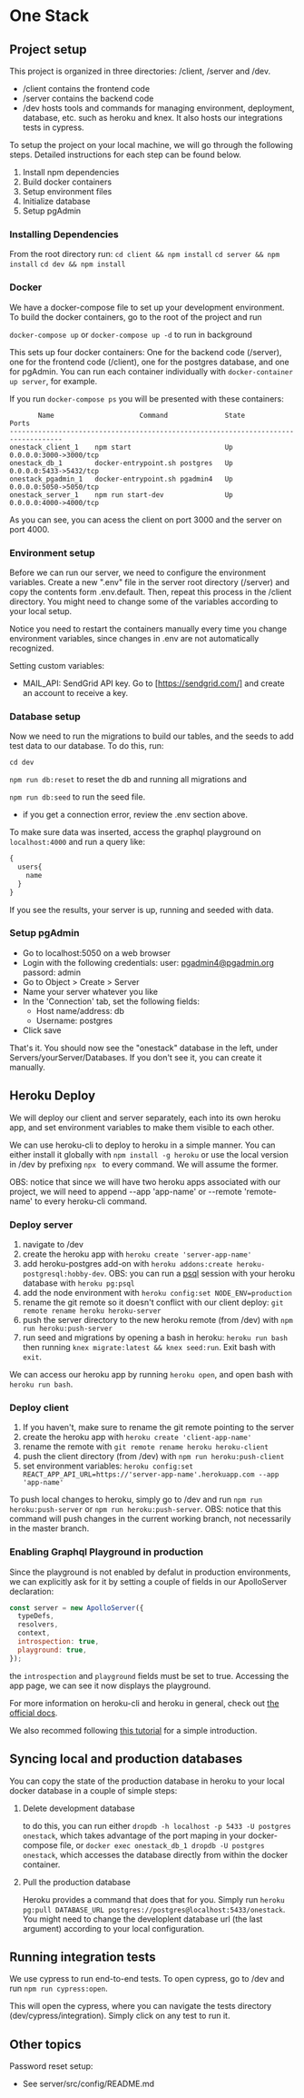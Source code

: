 # One Stack

## Project setup

This project is organized in three directories: /client, /server and /dev.

* /client contains the frontend code
* /server contains the backend code
* /dev hosts tools and commands for managing environment, deployment, database, etc. such as heroku and knex. It also hosts our integrations tests in cypress.

To setup the project on your local machine, we will go through the following steps. Detailed instructions for each step can be found below.

1. Install npm dependencies
1. Build docker containers
1. Setup environment files
1. Initialize database
1. Setup pgAdmin

### Installing Dependencies

From the root directory run:
`cd client && npm install`
`cd server && npm install`
`cd dev && npm install`

### Docker
We have a docker-compose file to set up your development environment. To build the docker containers, go to the root of the project and run

`docker-compose up` or
`docker-compose up -d` to run in background

This sets up four docker containers: One for the backend code (/server), one for the frontend code (/client), one for the postgres database, and one for pgAdmin. You can run each container individually with `docker-container up server`, for example.

If you run `docker-compose ps` you will be presented with these containers:

```text
       Name                     Command              State           Ports         
-----------------------------------------------------------------------------------
onestack_client_1    npm start                       Up      0.0.0.0:3000->3000/tcp
onestack_db_1        docker-entrypoint.sh postgres   Up      0.0.0.0:5433->5432/tcp
onestack_pgadmin_1   docker-entrypoint.sh pgadmin4   Up      0.0.0.0:5050->5050/tcp
onestack_server_1    npm run start-dev               Up      0.0.0.0:4000->4000/tcp
```

As you can see, you can acess the client on port 3000 and the server on port 4000. 

### Environment setup

Before we can run our server, we need to configure the environment variables. Create a new ".env" file in the server root directory (/server) and copy the contents form .env.default. Then, repeat this process in the /client directory. You might need to change some of the variables according to your local setup.

Notice you need to restart the containers manually every time you change environment variables, since changes in .env are not automatically recognized.

Setting custom variables:
* MAIL_API: SendGrid API key. Go to [https://sendgrid.com/] and create an account to receive a key.

### Database setup

Now we need to run the migrations to build our tables, and the seeds to add test data to our database. To do this, run: 

`cd dev`

`npm run db:reset` to reset the db and running all migrations and

`npm run db:seed` to run the seed file.

* if you get a connection error, review the .env section above. 

To make sure data was inserted, access the graphql playground on `localhost:4000` and run a query like:
```graphql
{
  users{
    name
  }
}
```

If you see the results, your server is up, running and seeded with data. 

### Setup pgAdmin

* Go to localhost:5050 on a web browser
* Login with the following credentials:
    user: pgadmin4@pgadmin.org
    passord: admin
* Go to Object > Create > Server
* Name your server whatever you like
* In the 'Connection' tab, set the following fields:
  * Host name/address: db
  * Username: postgres
* Click save

That's it. You should now see the "onestack" database in the left, under Servers/yourServer/Databases. If you don't see it, you can create it manually.

## Heroku Deploy
We will deploy our client and server separately, each into its own heroku app, and set environment variables to make them visible to each other.

We can use heroku-cli to deploy to heroku in a simple manner. You can either install it globally with `npm install -g heroku` or use the local version in /dev by prefixing `npx ` to every command. We will assume the former.

OBS: notice that since we will have two heroku apps associated with our project, we will need to append --app 'app-name' or --remote 'remote-name' to every heroku-cli command.

### Deploy server
1. navigate to /dev
1. create the heroku app with `heroku create 'server-app-name'`
1. add heroku-postgres add-on with `heroku addons:create heroku-postgresql:hobby-dev`. OBS:  you can run a [psql](https://www.postgresql.org/docs/current/static/app-psql.html) session with your heroku database with `heroku pg:psql`
1. add the node environment with `heroku config:set NODE_ENV=production`
1. rename the git remote so it doesn't conflict with our client deploy: `git remote rename heroku heroku-server`
1. push the server directory to the new heroku remote (from /dev) with `npm run heroku:push-server`
1. run seed and migrations by opening a bash in heroku: `heroku run bash` then running `knex migrate:latest && knex seed:run`. Exit bash with `exit`.

We can access our heroku app by running `heroku open`, and open bash with `heroku run bash`.

### Deploy client
1. If you haven't, make sure to rename the git remote pointing to the server
1. create the heroku app with `heroku create 'client-app-name'`
1. rename the remote with `git remote rename heroku heroku-client`
1. push the client directory (from /dev) with `npm run heroku:push-client`
1. set environment variables: `heroku config:set REACT_APP_API_URL=https://'server-app-name'.herokuapp.com --app 'app-name'`

To push local changes to heroku, simply go to /dev and run `npm run heroku:push-server` or `npm run heroku:push-server`. OBS: notice that this command will push changes in the current working branch, not necessarily in the master branch.


### Enabling Graphql Playground in production
Since the playground is not enabled by defalut in production environments, we can explicitly ask for it by setting a couple of fields in our ApolloServer declaration:
```js
const server = new ApolloServer({ 
  typeDefs, 
  resolvers, 
  context,
  introspection: true,
  playground: true,
});
```
the `introspection` and `playground` fields must be set to true. Accessing the app page, we can see it now displays the playground.

For more information on heroku-cli and heroku in general, check out [the official docs](https://devcenter.heroku.com/categories/reference).

We also recommed following [this tutorial](https://devcenter.heroku.com/articles/getting-started-with-nodejs) for a simple introduction.

## Syncing local and production databases

You can copy the state of the production database in heroku to your local docker database in a couple of simple steps:

1. Delete development database

    to do this, you can run either `dropdb -h localhost -p 5433 -U postgres onestack`, which takes advantage of the port maping in your docker-compose file, or `docker exec onestack_db_1 dropdb -U postgres onestack`, which accesses the database directly from within the docker container.

1. Pull the production database

    Heroku provides a command that does that for you. Simply run `heroku pg:pull DATABASE_URL postgres://postgres@localhost:5433/onestack`. You might need to change the developlent database url (the last argument) according to your local configuration.

## Running integration tests

We use cypress to run end-to-end tests. To open cypress, go to /dev and run `npm run cypress:open`.

This will open the cypress, where you can navigate the tests directory (dev/cypress/integration). Simply click on any test to run it.

## Other topics

Password reset setup:
* See server/src/config/README.md
